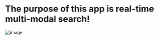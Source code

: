 # The purpose of this app is real-time multi-modal search!  

![image](https://github.com/StatsAI/streamlit_image_search/assets/67183539/2f6c65bf-5c2b-4453-b015-a49876eeaa34)
